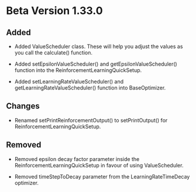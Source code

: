 # Beta Version 1.33.0

## Added

* Added ValueScheduler class. These will help you adjust the values as you call the calculate() function.

* Added setEpsilonValueScheduler() and getEpsilonValueScheduler() function into the ReinforcementLearningQuickSetup.

* Added setLearningRateValueScheduler() and getLearningRateValueScheduler() function into BaseOptimizer.

## Changes

* Renamed setPrintReinforcementOutput() to setPrintOutput() for ReinforcementLearningQuickSetup.

## Removed

* Removed epsilon decay factor parameter inside the ReinforcementLearningQuickSetup in favour of using ValueScheduler. 

* Removed timeStepToDecay parameter from the LearningRateTimeDecay optimizer.